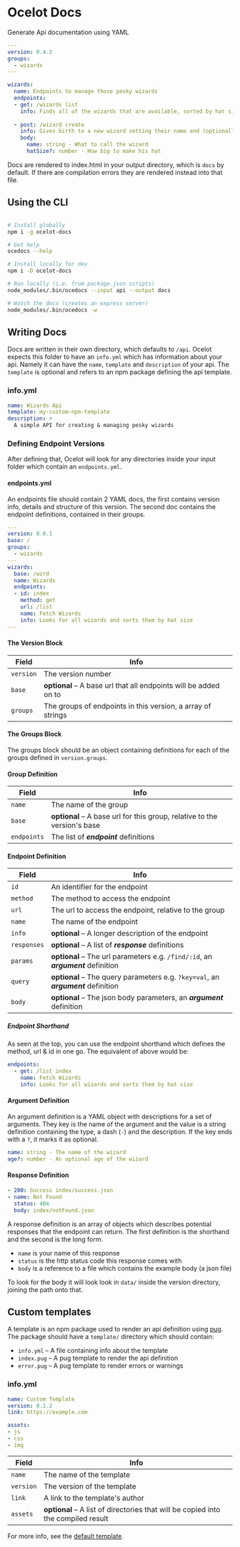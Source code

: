 # Ocelot Docs

Generate Api documentation using YAML

```yaml
---
version: 0.4.2
groups:
  - wizards
---

wizards:
  name: Endpoints to manage those pesky wizards
  endpoints:
  - get: /wizards list
    info: Finds all of the wizards that are available, sorted by hat size
    
  - post: /wizard create
    info: Gives birth to a new wizard setting their name and (optionally) hat size
    body:
      name: string - What to call the wizard
      hatSize?: number - How big to make his hat
```

Docs are rendered to index.html in your output directory, which is `docs` by default. If there are compilation errors they are rendered instead into that file.

## Using the CLI

```bash

# Install globally
npm i -g ocelot-docs

# Get help
ocedocs --help

# Install locally for dev
npm i -D ocelot-docs

# Run locally (i.e. from package.json scripts)
node_modules/.bin/ocedocs --input api --output docs

# Watch the docs (creates an express server)
node_modules/.bin/ocedocs -w

```

## Writing Docs

Docs are written in their own directory, which defaults to `/api`. Ocelot expects this folder to have an `info.yml` which has information about your api. Namely it can have the `name`, `template` and `description` of your api. The `template` is optional and refers to an npm package defining the api template.

### info.yml

```yaml
name: Wizards Api
template: my-custom-npm-template
description: >
  A simple API for creating & managing pesky wizards
```

### Defining Endpoint Versions

After defining that, Ocelot will look for any directories inside your input folder which contain an `endpoints.yml`.

#### endpoints.yml

An endpoints file should contain 2 YAML docs, the first contains version info, details and structure of this version. The second doc contains the endpoint definitions, contained in their groups.

```yaml
---
version: 0.0.1
base: /
groups:
  - wizards
---
wizards:
  base: /wzrd
  name: Wizards
  endpoints:
  - id: index
    method: get
    url: /list
    name: Fetch Wizards
    info: Looks for all wizards and sorts them by hat size
---
```

#### The Version Block

| Field      | Info |
| ---------- | ---- |
| `version`  | The version number |
| `base`     | **optional** – A base url that all endpoints will be added on to |
| `groups`   | The groups of endpoints in this version, a array of strings |

#### The Groups Block

The groups block should be an object containing definitions for each of the groups defined in `version.groups`.

#### Group Definition

| Field       | Info |
| ----------- | ---- |
| `name`      | The name of the group |
| `base`      | **optional** – A base url for this group, relative to the version's base |
| `endpoints` | The list of ***endpoint*** definitions |
<!--  -->
#### Endpoint Definition

| Field       | Info |
| ----------- | ---- |
| `id`        | An identifier for the endpoint |
| `method`    | The method to access the endpoint |
| `url`       | The url to access the endpoint, relative to the group |
| `name`      | The name of the endpoint |
| `info`      | **optional** – A longer description of the endpoint |
| `responses` | **optional** – A list of ***response*** definitions |
| `params`    | **optional** – The url parameters e.g. `/find/:id`, an ***argument*** definition |
| `query`     | **optional** – The query parameters e.g. `?key=val`, an ***argument*** definition |
| `body`      | **optional** – The json body parameters, an ***argument*** definition |

##### Endpoint Shorthand

As seen at the top, you can use the endpoint shorthand which defines the method, url & id in one go. The equivalent of above would be:

``` yaml
endpoints:
  - get: /list index
    name: Fetch Wizards
    info: Looks for all wizards and sorts them by hat size
```

#### Argument Definition

An argument definition is a YAML object with descriptions for a set of arguments. They key is the name of the argument and the value is a string definition containing the type, a dash (`-`) and the description. If the key ends with a `?`, it marks it as optional.

```yaml
name: string - The name of the wizard
age?: number - An optional age of the wizard
```

#### Response Definition

```yaml
- 200: Success index/success.json
- name: Not Found
  status: 404
  body: index/notFound.json
```

A response definition is an array of objects which describes potential responses that the endpoint can return. The first definition is the shorthand and the second is the long form.

* `name` is your name of this response
* `status` is the http status code this response comes with
* `body` is a reference to a file which contains the example body (a json file)

To look for the body it will look look in `data/` inside the version directory, joining the path onto that.


## Custom templates

A template is an npm package used to render an api definition using [pug](https://pugjs.org/). The package should have a `template/` directory which should contain:

* `info.yml` – A file containing info about the template
* `index.pug` – A pug template to render the api definition
* `error.pug` – A pug template to render errors or warnings

### info.yml

```yaml
name: Custom Template
version: 0.1.2
link: https://example.com

assets:
- js
- css
- img
```

| Field     | Info |
| --------- | ---- |
| `name`    | The name of the template |
| `version` | The version of the template |
| `link`    | A link to the template's author |
| `assets`  | **optional** – A list of directories that will be copied into the compiled result |

For more info, see the [default template](https://github.com/robb-j/ocelot-template).
